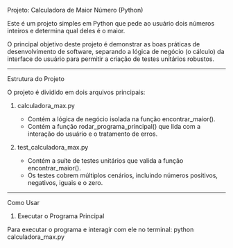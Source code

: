 Projeto: Calculadora de Maior Número (Python)

Este é um projeto simples em Python que pede ao usuário dois números inteiros e determina qual deles é o maior.

O principal objetivo deste projeto é demonstrar as boas práticas de desenvolvimento de software, separando a lógica de negócio (o cálculo) da interface do usuário para permitir a criação de testes unitários robustos.

---

Estrutura do Projeto

O projeto é dividido em dois arquivos principais:

1.  calculadora_max.py
    * Contém a lógica de negócio isolada na função encontrar_maior().
    * Contém a função rodar_programa_principal() que lida com a interação do usuário e o tratamento de erros.

2.  test_calculadora_max.py
    * Contém a suíte de testes unitários que valida a função encontrar_maior().
    * Os testes cobrem múltiplos cenários, incluindo números positivos, negativos, iguais e o zero.

---

Como Usar
1. Executar o Programa Principal

Para executar o programa e interagir com ele no terminal:
python calculadora_max.py
